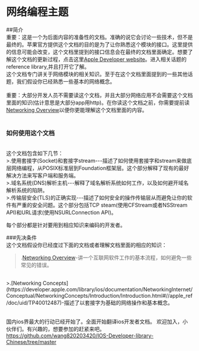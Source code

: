 # 网络编程主题

##简介<br />
    重要：这是一个为后面内容的准备性的文档。准确的说它会讨论一些技术，但不是最终的。苹果官方提供这个文档的目的是为了让你熟悉这个模块的接口。这里提供的信息可能会改变，这个文档里提到的接口信息会在最终的文档里面确定。想要了解这个文档的更新过程，点击这里[Apple Developer website](http://developer.apple.com/)。进入相关话题的reference library,并且打开它了解。
<br />
这个文档专门讲关于网络模块的相关知识。至于在这个文档里面提到的一些其他话题，我们假设你已经熟悉一些基本的网络概念。<br /><br />
    重要：大部分开发人员不需要读这个文档，并且大部分网络应用不会需要这个文档里面的知识(估计意思是大部分app用http)。在你读这个文档之前，你需要提前读[Networking Overview](https://developer.apple.com/library/ios/documentation/NetworkingInternetWeb/Conceptual/NetworkingOverview/Introduction/Introduction.html#//apple_ref/doc/uid/TP40010220)以便你更能理解这个文档里面的内容。
<br /><br />

### 如何使用这个文档
<br />
这个文档包含如下几节：<br />
>.使用套接字(Socket)和套接字stream---描述了如何使用套接字和stream来做底层网络编程，从POSIX标准层到Foundation框架层。这个部分解释了现有的最好解决方法来写客户端和服务端。
<br />
>.域名系统(DNS)解析主机---解释了域名解析系统如何工作，以及如何避开域名解析系统的陷阱。
<br />
>.传输层安全(TLS)的正确实现---描述了如何安全的操作传输层从而避免让你的软件有严重的安全问题。这个部分包括TCP steam(使用CFStream或者NSStream API)和URL请求(使用NSURLConnection API)。
<br />

每个部分都是针对要用到相应知识来编码的开发者。
<br />

###先决条件<br />
这个文档假设你已经度过下面的文档或者理解文档里面的相应的知识：
<br />
>.[Networking Overview](https://developer.apple.com/library/ios/documentation/NetworkingInternetWeb/Conceptual/NetworkingOverview/Introduction/Introduction.html#//apple_ref/doc/uid/TP40010220)-讲一个互联网软件工作的基本流程，如何避免一些常见的错误。
<br />
>.[Networking Concepts](https://developer.apple.com/library/ios/documentation/NetworkingInternet/Conceptual/NetworkingConcepts/Introduction/Introduction.html#//apple_ref/doc/uid/TP40012487)-描述了以套接字为基础的网络操作和基本概念。
<br />
<br />








国内ios界最大的行动已经开始了。全面开始翻译ios开发者文档。
欢迎加入，小伙伴们。有兴趣的，想要参加的赶紧来吧。
https://github.com/wang820203420/IOS-Developer-library-Chinese/tree/master

